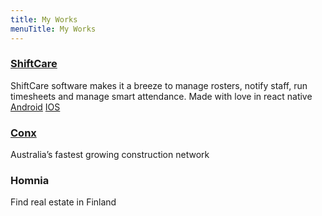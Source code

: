 ```yaml
---
title: My Works
menuTitle: My Works
---
```


### [ShiftCare](https://shiftcare.com/)

ShiftCare software makes it a breeze to manage rosters, notify staff, run timesheets and manage smart attendance. Made with love in react native
[Android](https://play.google.com/store/apps/details?id=com.tecfoundary.shiftcare&hl=en)
[IOS](https://itunes.apple.com/au/app/shiftcare/id1252971579?mt=8)

### [Conx](https://www.conxjobs.com/)

Australia’s fastest growing construction network

### Homnia

Find real estate in Finland
